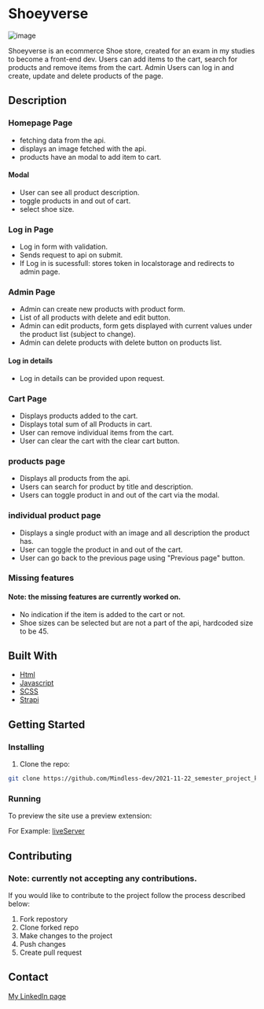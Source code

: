 # Shoeyverse

![image](https://res.cloudinary.com/dmypm1x6b/image/upload/v1654118080/shoeyverse_iiidf7.jpg)

Shoeyverse is an ecommerce Shoe store, created for an exam in my studies to become a front-end dev.
Users can add items to the cart, search for products and remove items from the cart.
Admin Users can log in and create, update and delete products of the page.

## Description

### Homepage Page

- fetching data from the api.
- displays an image fetched with the api.
- products have an modal to add item to cart.

#### Modal

- User can see all product description.
- toggle products in and out of cart.
- select shoe size.

### Log in Page

- Log in form with validation.
- Sends request to api on submit.
- If Log in is sucessfull: stores token in localstorage and redirects to admin page.

### Admin Page

- Admin can create new products with product form.
- List of all products with delete and edit button.
- Admin can edit products, form gets displayed with current values under the product list (subject to change).
- Admin can delete products with delete button on products list.

#### Log in details

- Log in details can be provided upon request.

### Cart Page

- Displays products added to the cart.
- Displays total sum of all Products in cart.
- User can remove individual items from the cart.
- User can clear the cart with the clear cart button.

### products page

- Displays all products from the api.
- Users can search for product by title and description.
- Users can toggle product in and out of the cart via the modal.

### individual product page

- Displays a single product with an image and all description the product has.
- User can toggle the product in and out of the cart.
- User can go back to the previous page using "Previous page" button.

### Missing features

#### Note: the missing features are currently worked on.

- No indication if the item is added to the cart or not.
- Shoe sizes can be selected but are not a part of the api, hardcoded size to be 45.

## Built With

- [Html](https://developer.mozilla.org/en-US/docs/Web/HTML)
- [Javascript](https://developer.mozilla.org/en-US/docs/Web/javascript)
- [SCSS](https://sass-lang.com/)
- [Strapi](https://docs.strapi.io/developer-docs/latest/getting-started/introduction.html)

## Getting Started

### Installing

1. Clone the repo:

```bash
git clone https://github.com/Mindless-dev/2021-11-22_semester_project_kenny_andre_holmen.git
```

### Running

To preview the site use a preview extension:

For Example: [liveServer](https://marketplace.visualstudio.com/items?itemName=ritwickdey.LiveServer)

## Contributing

### Note: currently not accepting any contributions.

If you would like to contribute to the project follow the process described below:

1. Fork repostory
2. Clone forked repo
3. Make changes to the project
4. Push changes
5. Create pull request

## Contact

[My LinkedIn page](https://www.linkedin.com/in/kenny-holmen-b853b4a1)
